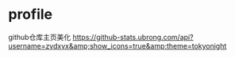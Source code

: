 # profile
github仓库主页美化
https://github-stats.ubrong.com/api?username=zydxyx&amp;show_icons=true&amp;theme=tokyonight
